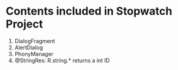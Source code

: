 Contents included in Stopwatch Project
======================
1. DialogFragment
  1. AlertDialog
2. PhonyManager
3. @StringRes: R.string.* returns a int ID
